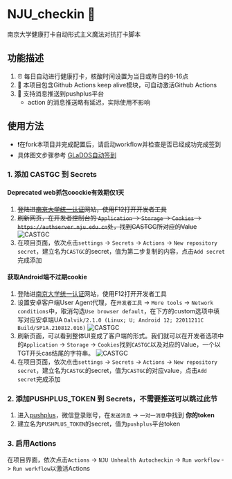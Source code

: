 # NJU_checkin 🦠

南京大学健康打卡自动形式主义魔法对抗打卡脚本

## 功能描述

1. ⏰ 每日自动进行健康打卡，核酸时间设置为当日或昨日的8-16点
2. 💊 本项目包含Github Actions keep alive模块，可自动激活Github Actions
3. 📧 支持消息推送到pushplus平台
   * action 的消息推送略有延迟，实际使用不影响

## 使用方法

* ❗️在fork本项目并完成配置后，请启动workflow并检查是否已经成功完成签到
* 具体图文步骤参考 [GLaDOS自动签到](https://github.com/NIL-zhuang/GLaDOS_Auto_Checkin)

### 1. 添加 CASTGC 到 Secrets

#### Deprecated web抓包coockie有效期仅1天

1. ~~登陆进[南京大学统一认证](https://authserver.nju.edu.cn/authserver/index.do)网站，使用F12打开开发者工具~~
2. ~~刷新网页，在开发者控制台的 `Application` -> `Storage` -> `Cookies` -> `https://authserver.nju.edu.cn`处，找到CASTGC所对应的Value~~
![CASTGC](https://lemonzzy.oss-cn-hangzhou.aliyuncs.com/typora/202210122147400.png)
3. 在项目页面，依次点击`settings` -> `Secrets` -> `Actions` -> `New repository secret`，建立名为`CASTGC`的secret，值为第二步复制的内容，点击`Add secret`完成添加

#### 获取Android端不过期cookie

1. 登陆进[南京大学统一认证](https://authserver.nju.edu.cn/authserver/index.do)网站，使用F12打开开发者工具
2. 设置安卓客户端User Agent代理，在`开发者工具` -> `More tools` -> `Network conditions`中，取消勾选`Use browser default`，在下方的custom选项中填写对应安卓端UA `Dalvik/2.1.0 (Linux; U; Android 12; 22011211C Build/SP1A.210812.016)`
   ![CASTGC](https://lemonzzy.oss-cn-hangzhou.aliyuncs.com/typora/202210161413004.png)
3. 刷新页面，可以看到整体UI变成了客户端的形式。我们就可以在开发者选项中的`Application` -> `Storage` -> `Cookies`找到`CASTGC`以及对应的Value，一个以TGT开头cas结尾的字符串。
   ![CASTGC](https://lemonzzy.oss-cn-hangzhou.aliyuncs.com/typora/202210161416331.png)
4. 在项目页面，依次点击`settings` -> `Secrets` -> `Actions` -> `New repository secret`，建立名为`CASTGC`的secret，值为`CASTGC`的对应value，点击`Add secret`完成添加

### 2. 添加PUSHPLUS_TOKEN 到 Secrets，不需要推送可以跳过此节

1. 进入[pushplus](http://www.pushplus.plus/)，微信登录账号，在`发送消息` -> `一对一消息`中找到 **你的token**
2. 建立名为`PUSHPLUS_TOKEN`的secret，值为`pushplus`平台token

### 3. 启用Actions

在项目界面，依次点击`Actions` -> `NJU Unhealth Autocheckin` -> `Run workflow` -> `Run workflow`以激活Actions
